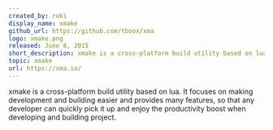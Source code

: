 ```yaml
---
created_by: ruki
display_name: xmake
github_url: https://github.com/tboox/xma
logo: xmake.png
released: June 8, 2015
short_description: xmake is a cross-platform build utility based on lua.
topic: xmake
url: https://xma.io/
---
```

xmake is a cross-platform build utility based on lua. It focuses on making development and building easier and provides many features, so that any developer can quickly pick it up and enjoy the productivity boost when developing and building project.
